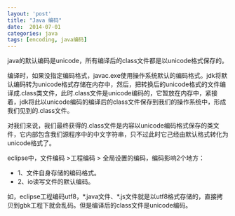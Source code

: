 ```yaml
---
layout: 'post'
title: "Java 编码"
date:  2014-07-01
categories: java 
tags: [encoding, java编码]
---
```


java的默认编码是unicode，所有编译后的class文件都是以unicode格式保存的。
    
编译时，如果没指定编码格式，javac.exe使用操作系统默认的编码格式。jdk将默认编码转为unicode格式存储在内存中，然后，把转换后的unicode格式的文件编译成.class类文件，此时.class文件是unicode编码的，它暂放在内存中，紧接着，jdk将此以unicode编码的编译后的class文件保存到我们的操作系统中，形成我们见到的.class文件。

对我们来说，我们最终获得的.class文件是内容以unicode编码格式保存的类文件，它内部包含我们源程序中的中文字符串，只不过此时它己经由默认格式转化为unicode格式了。

eclipse中，文件编码 \>工程编码 \> 全局设置的编码，编码影响2个地方：

- 1、文件自身存储的编码格式。
- 2、io读写文件的默认编码。

如，eclipse工程编码utf8，\*.java文件、\*.js文件就是以utf8格式存储的，直接拷贝到gbk工程下就会乱码。但是编译后的class文件是unicode编码。